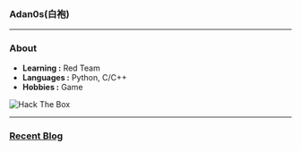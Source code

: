 ### Adan0s(白袍) 

---------------------------------------------------------------------------------------------------------------------------------------------------------------------------------

### About

-  **Learning :** Red Team
-  **Languages :** Python, C/C++ 
-  **Hobbies :** Game
<img src="http://www.hackthebox.eu/badge/image/264981" alt="Hack The Box">

---------------------------------------------------------------------------------------------------------------------------------------------------------------------------------

### [Recent Blog](https://eviladan0s.github.io/)

